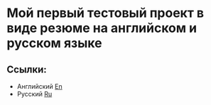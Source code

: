 # Мой первый тестовый проект в виде резюме на английском и русском языке

## Ссылки:
- Английский [En](https://ihoraryku.github.io/My-CV/index.html)
- Русский [Ru](https://ihoraryku.github.io/My-CV/ru.html)
